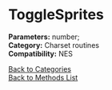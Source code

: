 # ToggleSprites

**Parameters:** number;  
**Category:** Charset routines  
**Compatibility:** NES  


[Back to Categories](../categories/charset_routines.md)  
[Back to Methods List](../../SUMMARY.md)
